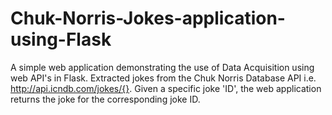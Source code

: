 # Chuk-Norris-Jokes-application-using-Flask

A simple web application demonstrating the use of Data Acquisition using web API's in Flask. 
Extracted jokes from the Chuk Norris Database API i.e. http://api.icndb.com/jokes/{}. 
Given a specific joke 'ID', the web application returns the joke for the corresponding joke ID. 
